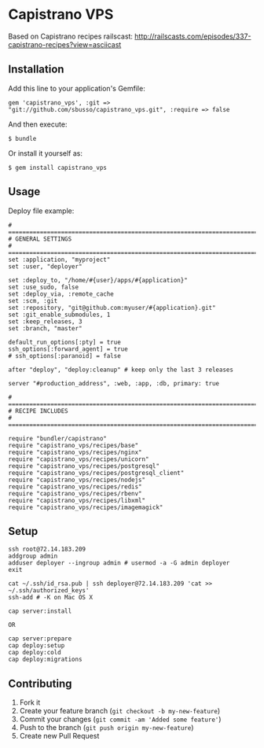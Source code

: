 # Capistrano VPS

Based on Capistrano recipes railscast: http://railscasts.com/episodes/337-capistrano-recipes?view=asciicast

## Installation

Add this line to your application's Gemfile:

    gem 'capistrano_vps', :git => "git://github.com/sbusso/capistrano_vps.git", :require => false

And then execute:

    $ bundle

Or install it yourself as:

    $ gem install capistrano_vps

## Usage

Deploy file example:
```
# =============================================================================
# GENERAL SETTINGS
# =============================================================================
set :application, "myproject"
set :user, "deployer"

set :deploy_to, "/home/#{user}/apps/#{application}"
set :use_sudo, false
set :deploy_via, :remote_cache
set :scm, :git
set :repository, "git@github.com:myuser/#{application}.git"
set :git_enable_submodules, 1
set :keep_releases, 3
set :branch, "master"

default_run_options[:pty] = true
ssh_options[:forward_agent] = true
# ssh_options[:paranoid] = false

after "deploy", "deploy:cleanup" # keep only the last 3 releases

server "#production_address", :web, :app, :db, primary: true

# =============================================================================
# RECIPE INCLUDES
# =============================================================================

require "bundler/capistrano"
require "capistrano_vps/recipes/base"
require "capistrano_vps/recipes/nginx"
require "capistrano_vps/recipes/unicorn"
require "capistrano_vps/recipes/postgresql"
require "capistrano_vps/recipes/postgresql_client"
require "capistrano_vps/recipes/nodejs"
require "capistrano_vps/recipes/redis"
require "capistrano_vps/recipes/rbenv"
require "capistrano_vps/recipes/libxml"
require "capistrano_vps/recipes/imagemagick"
```

## Setup

```
ssh root@72.14.183.209
addgroup admin
adduser deployer --ingroup admin # usermod -a -G admin deployer
exit

cat ~/.ssh/id_rsa.pub | ssh deployer@72.14.183.209 'cat >> ~/.ssh/authorized_keys'
ssh-add # -K on Mac OS X

cap server:install

OR

cap server:prepare
cap deploy:setup
cap deploy:cold
cap deploy:migrations
```

## Contributing

1. Fork it
2. Create your feature branch (`git checkout -b my-new-feature`)
3. Commit your changes (`git commit -am 'Added some feature'`)
4. Push to the branch (`git push origin my-new-feature`)
5. Create new Pull Request
